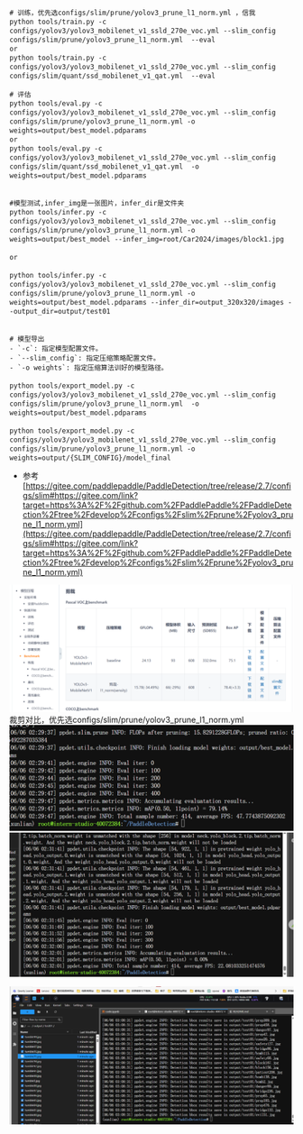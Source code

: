 ```
# 训练，优先选configs/slim/prune/yolov3_prune_l1_norm.yml ，信我
python tools/train.py -c configs/yolov3/yolov3_mobilenet_v1_ssld_270e_voc.yml --slim_config configs/slim/prune/yolov3_prune_l1_norm.yml  --eval
or 
python tools/train.py -c configs/yolov3/yolov3_mobilenet_v1_ssld_270e_voc.yml --slim_config configs/slim/quant/ssd_mobilenet_v1_qat.yml  --eval

# 评估
python tools/eval.py -c configs/yolov3/yolov3_mobilenet_v1_ssld_270e_voc.yml --slim_config configs/slim/prune/yolov3_prune_l1_norm.yml -o weights=output/best_model.pdparams
or
python tools/eval.py -c configs/yolov3/yolov3_mobilenet_v1_ssld_270e_voc.yml --slim_config configs/slim/quant/ssd_mobilenet_v1_qat.yml  -o weights=output/best_model.pdparams


#模型测试,infer_img是一张图片，infer_dir是文件夹
python tools/infer.py -c configs/yolov3/yolov3_mobilenet_v1_ssld_270e_voc.yml --slim_config configs/slim/prune/yolov3_prune_l1_norm.yml -o weights=output/best_model --infer_img=root/Car2024/images/block1.jpg

or

python tools/infer.py -c configs/yolov3/yolov3_mobilenet_v1_ssld_270e_voc.yml --slim_config configs/slim/prune/yolov3_prune_l1_norm.yml -o weights=output/best_model.pdparams --infer_dir=output_320x320/images --output_dir=output/test01


# 模型导出
- `-c`: 指定模型配置文件。
- `--slim_config`: 指定压缩策略配置文件。
- `-o weights`: 指定压缩算法训好的模型路径。

python tools/export_model.py -c configs/yolov3/yolov3_mobilenet_v1_ssld_270e_voc.yml --slim_config configs/slim/prune/yolov3_prune_l1_norm.yml  -o weights=output/best_model.pdparams 

python tools/export_model.py -c configs/yolov3/yolov3_mobilenet_v1_ssld_270e_voc.yml --slim_config configs/slim/prune/yolov3_prune_l1_norm.yml -o weights=output/{SLIM_CONFIG}/model_final
```


- 参考[https://gitee.com/paddlepaddle/PaddleDetection/tree/release/2.7/configs/slim#https://gitee.com/link?target=https%3A%2F%2Fgithub.com%2FPaddlePaddle%2FPaddleDetection%2Ftree%2Fdevelop%2Fconfigs%2Fslim%2Fprune%2Fyolov3_prune_l1_norm.yml](https://gitee.com/paddlepaddle/PaddleDetection/tree/release/2.7/configs/slim#https://gitee.com/link?target=https%3A%2F%2Fgithub.com%2FPaddlePaddle%2FPaddleDetection%2Ftree%2Fdevelop%2Fconfigs%2Fslim%2Fprune%2Fyolov3_prune_l1_norm.yml)

![image.png](../images/a8f7315ca21af0205f404bd019956dc8.png)
裁剪对比，优先选configs/slim/prune/yolov3_prune_l1_norm.yml 
![image.png](../images/8c02a8bd1afc407a3d112b489c75aae6.png)
![image.png](../images/2b73b3d5b80897afefea44d0992b7d64.png)

![image.png](../images/2d1a69e95e3a5cbb79e1e1be85a9d6c4.png)
